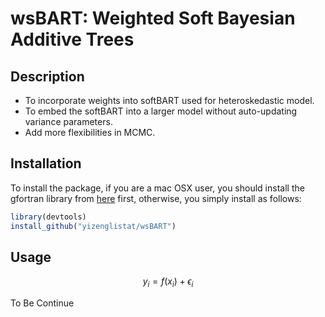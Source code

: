 # wsBART: Weighted Soft Bayesian Additive Trees

## Description

- To incorporate weights into softBART used for heteroskedastic model.
- To embed the softBART into a larger model without auto-updating variance parameters. 
- Add more flexibilities in MCMC.

## Installation

To install the package, if you are a mac OSX user, you should install the gfortran library from [here](https://cran.r-project.org/bin/macosx/tools/) first, otherwise, you simply install as follows:

``` r
library(devtools)
install_github("yizenglistat/wsBART")
```

## Usage

$$y_i = f(x_i) + \epsilon_i$$

To Be Continue